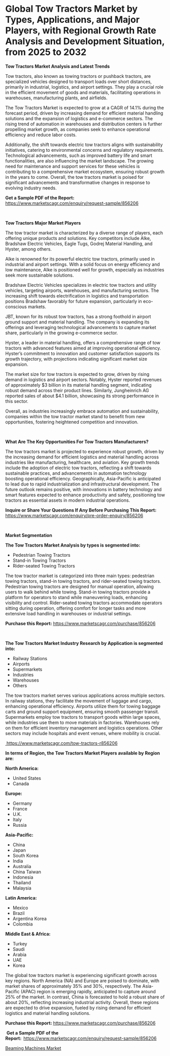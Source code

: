 <p><h1>Global Tow Tractors Market by Types, Applications, and Major Players, with Regional Growth Rate Analysis and Development Situation, from 2025 to 2032</h1></p><p><strong>Tow Tractors Market Analysis and Latest Trends</strong></p>
<p><p>Tow tractors, also known as towing tractors or pushback tractors, are specialized vehicles designed to transport loads over short distances, primarily in industrial, logistics, and airport settings. They play a crucial role in the efficient movement of goods and materials, facilitating operations in warehouses, manufacturing plants, and airfields.</p><p>The Tow Tractors Market is expected to grow at a CAGR of 14.1% during the forecast period, driven by increasing demand for efficient material handling solutions and the expansion of logistics and e-commerce sectors. The rising trend of automation in warehouses and distribution centers is further propelling market growth, as companies seek to enhance operational efficiency and reduce labor costs.</p><p>Additionally, the shift towards electric tow tractors aligns with sustainability initiatives, catering to environmental concerns and regulatory requirements. Technological advancements, such as improved battery life and smart functionalities, are also influencing the market landscape. The growing need for maintenance and support services for these vehicles is contributing to a comprehensive market ecosystem, ensuring robust growth in the years to come. Overall, the tow tractors market is poised for significant advancements and transformative changes in response to evolving industry needs.</p></p>
<p><strong>Get a Sample PDF of the Report:&nbsp;</strong> <a href="https://www.marketscagr.com/enquiry/request-sample/856206?utm_campaign=1920&utm_medium=2&utm_source=Github&utm_content=ia&utm_term=16022025&utm_id=tow-tractors">https://www.marketscagr.com/enquiry/request-sample/856206</a></p>
<p>&nbsp;</p>
<p><strong>Tow Tractors Major Market Players</strong></p>
<p><p>The tow tractor market is characterized by a diverse range of players, each offering unique products and solutions. Key competitors include Alke, Bradshaw Electric Vehicles, Eagle Tugs, Godrej Material Handling, and Hyster, among others. </p><p>Alke is renowned for its powerful electric tow tractors, primarily used in industrial and airport settings. With a solid focus on energy efficiency and low maintenance, Alke is positioned well for growth, especially as industries seek more sustainable solutions.</p><p>Bradshaw Electric Vehicles specializes in electric tow tractors and utility vehicles, targeting airports, warehouses, and manufacturing sectors. The increasing shift towards electrification in logistics and transportation positions Bradshaw favorably for future expansion, particularly in eco-conscious markets.</p><p>JBT, known for its robust tow tractors, has a strong foothold in airport ground support and material handling. The company is expanding its offerings and leveraging technological advancements to capture market share, particularly in the growing e-commerce sector.</p><p>Hyster, a leader in material handling, offers a comprehensive range of tow tractors with advanced features aimed at improving operational efficiency. Hyster’s commitment to innovation and customer satisfaction supports its growth trajectory, with projections indicating significant market size expansion.</p><p>The market size for tow tractors is expected to grow, driven by rising demand in logistics and airport sectors. Notably, Hyster reported revenues of approximately $3 billion in its material handling segment, indicating robust demand across their product lines. Similarly, Jungheinrich AG reported sales of about $4.1 billion, showcasing its strong performance in this sector.</p><p>Overall, as industries increasingly embrace automation and sustainability, companies within the tow tractor market stand to benefit from new opportunities, fostering heightened competition and innovation.</p></p>
<p>&nbsp;</p>
<p><strong>What Are The Key Opportunities For Tow Tractors Manufacturers?</strong></p>
<p><p>The tow tractors market is projected to experience robust growth, driven by the increasing demand for efficient logistics and material handling across industries like manufacturing, healthcare, and aviation. Key growth trends include the adoption of electric tow tractors, reflecting a shift towards sustainable practices, and advancements in automation technology boosting operational efficiency. Geographically, Asia-Pacific is anticipated to lead due to rapid industrialization and infrastructural development. The future outlook remains positive, with innovations in battery technology and smart features expected to enhance productivity and safety, positioning tow tractors as essential assets in modern industrial operations.</p></p>
<p><strong>Inquire or Share Your Questions If Any Before Purchasing This Report:</strong> <a href="https://www.marketscagr.com/enquiry/pre-order-enquiry/856206?utm_campaign=1920&utm_medium=2&utm_source=Github&utm_content=ia&utm_term=16022025&utm_id=tow-tractors">https://www.marketscagr.com/enquiry/pre-order-enquiry/856206</a></p>
<p>&nbsp;</p>
<p><strong>Market Segmentation</strong></p>
<p><strong>The Tow Tractors Market Analysis by types is segmented into:</strong></p>
<p><ul><li>Pedestrian Towing Tractors</li><li>Stand-in Towing Tractors</li><li>Rider-seated Towing Tractors</li></ul></p>
<p><p>The tow tractor market is categorized into three main types: pedestrian towing tractors, stand-in towing tractors, and rider-seated towing tractors. Pedestrian towing tractors are designed for manual operation, allowing users to walk behind while towing. Stand-in towing tractors provide a platform for operators to stand while maneuvering loads, enhancing visibility and control. Rider-seated towing tractors accommodate operators sitting during operation, offering comfort for longer tasks and more extensive load handling in warehouses or industrial settings.</p></p>
<p><strong>Purchase this Report:&nbsp;</strong><a href="https://www.marketscagr.com/purchase/856206?utm_campaign=1920&utm_medium=2&utm_source=Github&utm_content=ia&utm_term=16022025&utm_id=tow-tractors">https://www.marketscagr.com/purchase/856206</a></p>
<p>&nbsp;</p>
<p><strong>The Tow Tractors Market Industry Research by Application is segmented into:</strong></p>
<p><ul><li>Railway Stations</li><li>Airports</li><li>Supermarkets</li><li>Industries</li><li>Warehouses</li><li>Others</li></ul></p>
<p><p>The tow tractors market serves various applications across multiple sectors. In railway stations, they facilitate the movement of luggage and cargo, enhancing operational efficiency. Airports utilize them for towing baggage carts and ground support equipment, ensuring smooth passenger transit. Supermarkets employ tow tractors to transport goods within large spaces, while industries use them to move materials in factories. Warehouses rely on them for efficient inventory management and logistics operations. Other sectors may include hospitals and event venues, where mobility is crucial.</p></p>
<p><a href="https://www.marketscagr.com/tow-tractors-r856206?utm_campaign=1920&utm_medium=2&utm_source=Github&utm_content=ia&utm_term=16022025&utm_id=tow-tractors">&nbsp;https://www.marketscagr.com/tow-tractors-r856206</a></p>
<p><strong>In terms of Region, the Tow Tractors Market Players available by Region are:</strong></p>
<p>
    <p> <strong> North America: </strong>
        <ul>
            <li>United States</li>
            <li>Canada</li>
        </ul>
        </p> 
    <p> <strong> Europe: </strong>
        <ul>
            <li>Germany</li>
            <li>France</li>
            <li>U.K.</li>
            <li>Italy</li>
            <li>Russia</li>
        </ul>
        </p> 
    <p> <strong> Asia-Pacific: </strong>
        <ul>
            <li>China</li>
            <li>Japan</li>
            <li>South Korea</li>
            <li>India</li>
            <li>Australia</li>
            <li>China Taiwan</li>
            <li>Indonesia</li>
            <li>Thailand</li>
            <li>Malaysia</li>
        </ul>
        </p> 
    <p> <strong> Latin America: </strong>
        <ul>
            <li>Mexico</li>
            <li>Brazil</li>
            <li>Argentina Korea</li>
            <li>Colombia</li>
        </ul>
        </p> 
    <p> <strong> Middle East & Africa: </strong>
        <ul>
            <li>Turkey</li>
            <li>Saudi</li>
            <li>Arabia</li>
            <li>UAE</li>
            <li>Korea</li>
        </ul>
    </p>
    </p>
<p><p>The global tow tractors market is experiencing significant growth across key regions. North America (NA) and Europe are poised to dominate, with market shares of approximately 35% and 30%, respectively. The Asia-Pacific (APAC) region is emerging rapidly, anticipated to capture around 25% of the market. In contrast, China is forecasted to hold a robust share of about 20%, reflecting increasing industrial activity. Overall, these regions are expected to drive expansion, fueled by rising demand for efficient logistics and material handling solutions.</p></p>
<p><strong>Purchase this Report: </strong><a href="https://www.marketscagr.com/purchase/856206?utm_campaign=1920&utm_medium=2&utm_source=Github&utm_content=ia&utm_term=16022025&utm_id=tow-tractors">https://www.marketscagr.com/purchase/856206</a></p>
<p>&nbsp;<strong>Get a Sample PDF of the Report:&nbsp;&nbsp;</strong><a href="https://www.marketscagr.com/enquiry/request-sample/856206?utm_campaign=1920&utm_medium=2&utm_source=Github&utm_content=ia&utm_term=16022025&utm_id=tow-tractors">https://www.marketscagr.com/enquiry/request-sample/856206</a></p>
<p><strong></strong></p>
<p><p><a href="https://github.com/JakirUddin511/Market-Research-Report-List-1/blob/main/beaming-machines-market.md?utm_campaign=1920&utm_medium=2&utm_source=Github&utm_content=ia&utm_term=16022025&utm_id=tow-tractors">Beaming Machines Market</a></p></p>